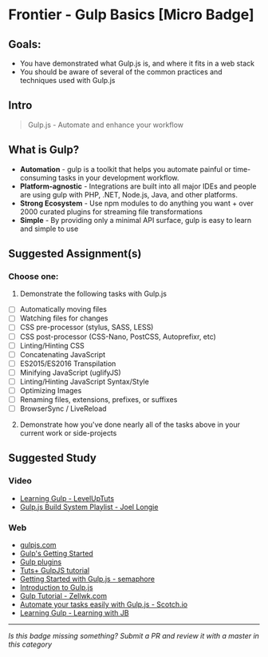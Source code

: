 Frontier - Gulp Basics [Micro Badge]
==============================================


Goals:
------

- You have demonstrated what Gulp.js is, and where it fits in a web stack
- You should be aware of several of the common practices and techniques used with Gulp.js

Intro
-----

> Gulp.js - Automate and enhance your workflow

## What is Gulp?

- **Automation** - gulp is a toolkit that helps you automate painful or time-consuming tasks in your development workflow.
- **Platform-agnostic** - Integrations are built into all major IDEs and people are using gulp with PHP, .NET, Node.js, Java, and other platforms.
- **Strong Ecosystem** - Use npm modules to do anything you want + over 2000 curated plugins for streaming file transformations
- **Simple** - By providing only a minimal API surface, gulp is easy to learn and simple to use



Suggested Assignment(s)
-----------------------

### Choose one:

1) Demonstrate the following tasks with Gulp.js
  - [ ] Automatically moving files
  - [ ] Watching files for changes
  - [ ] CSS pre-processor (stylus, SASS, LESS)
  - [ ] CSS post-processor (CSS-Nano, PostCSS, Autoprefixr, etc)
  - [ ] Linting/Hinting CSS
  - [ ] Concatenating JavaScript
  - [ ] ES2015/ES2016 Transpilation
  - [ ] Minifying JavaScript (uglifyJS)
  - [ ] Linting/Hinting JavaScript Syntax/Style
  - [ ] Optimizing Images
  - [ ] Renaming files, extensions, prefixes, or suffixes
  - [ ] BrowserSync / LiveReload

2) Demonstrate how you've done nearly all of the tasks above in your current work or side-projects


Suggested Study
---------------

### Video

- [Learning Gulp - LevelUpTuts](https://www.youtube.com/playlist?list=PLLnpHn493BHE2RsdyUNpbiVn-cfuV7Fos)
- [Gulp.js Build System Playlist - Joel Longie](https://youtu.be/LmdT2zhFmn4?list=PLv1YUP7gO_viROuRcGsDCNM-FUVgMYb_G)

### Web

- [gulpjs.com](http://gulpjs.com/)
- [Gulp's Getting Started](https://github.com/gulpjs/gulp/blob/master/docs/getting-started.md)
- [Gulp plugins](http://gulpjs.com/plugins/)
- [Tuts+ GulpJS tutorial](http://code.tutsplus.com/tutorials/managing-your-build-tasks-with-gulpjs--net-36910)
- [Getting Started with Gulp.js - semaphore](https://semaphoreci.com/community/tutorials/getting-started-with-gulp-js)
- [Introduction to Gulp.js](https://github.com/kogakure/gulp-tutorial)
- [Gulp Tutorial - Zellwk.com](http://zellwk.com/blog/gulp-tutorial/)
- [Automate your tasks easily with Gulp.js - Scotch.io](https://scotch.io/tutorials/automate-your-tasks-easily-with-gulp-js)
- [Learning Gulp - Learning with JB](http://learningwithjb.com/guides/learning-gulp)


-----

*Is this badge missing something? Submit a PR and review it with a master in this category*
